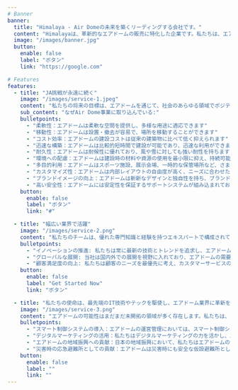 ```yaml
---
# Banner
banner:
  title: "Himalaya - Air Domeの未来を築くリーディングする会社です。"
  content: "Himalayaは、革新的なエアドームの販売に特化した企業です。私たちは、エアドームの力を活用して、人々の生活を変え、より良い未来を築くことを使命としています。日本社会への貢献を重視し、持続可能な社会への移行を推進するための革新的なソリューションを提供しています。"
  image: "/images/banner.jpg"
  button:
    enable: false
    label: "ボタン"
    link: "https://google.com"

# Features
features:
  - title: "JA挑戦が永遠に続く"
    image: "/images/service-1.jpeg"
    content: "私たちの将来の目標は、エアドームを通じて、社会のあらゆる領域でポジティブな変化をもたらすことです。私たちは、次世代の建築としてのエアドームの可能性に挑戦し、革新的な設計と持続可能な技術を取り入れることで、建築業界に新たな標準を設定することを挑んでいます。"
    sub_content: "なぜAir Dome事業に取り込んでいる:"
    bulletpoints:
      - "柔軟性：エアドームは柔軟な空間を提供し、多様な用途に適応できます"
      - "移動性：エアドームは設置・撤去が容易で、場所を移動することができます"
      - "コスト効率：エアドームの建設コストは従来の建築物に比べて低く抑えられます"
      - "迅速な構築：エアドームは比較的短時間で建設が可能であり、迅速な利用ができます"
      - "耐久性：エアドームは耐候性に優れており、風や雪に対しても強い耐性を持ちます"
      - "環境への配慮：エアドームは建設時の材料や資源の使用を最小限に抑え、持続可能な選択肢として注目されています"
      - "多目的利用：エアドームはスポーツ施設、展示会場、一時的な保管場所など、さまざまな目的に適した利用が可能です"
      - "カスタマイズ性：エアドームは内部レイアウトの自由度が高く、ニーズに合わせたカスタマイズが可能です"
      - "ブランドイメージの向上：エアドームは斬新なデザインと独自性を持ち、ブランドイメージの向上に寄与します"
      - "高い安全性：エアドームには安定性を保証するサポートシステムが組み込まれており、安全性が確保されています"
    button:
      enable: false
      label: "ボタン"
      link: "#"

  - title: "幅広い業界で活躍"
    image: "/images/service-2.png"
    content: "私たちのチームは、優れた専門知識と経験を持つエキスパートで構成されています。クリエイティブなアイデアと革新的な思考を通じて、カスタマイズされたソリューションを提供し、お客様のニーズに合わせた戦略的なアドバイスを提供します。"
    bulletpoints:
      - "イノベーションの推進: 私たちは常に最新の技術とトレンドを追求し、エアドームのイノベーションをリードすることを目指します。新しい素材や設計の探求、持続可能性への取り組みなど、建築業界の進化に貢献します"
      - "グローバルな展開: 当社は国内外での展開を視野に入れており、エアドームの需要が高まる世界各地でビジネスを拡大していきます。海外市場への参入やパートナーシップの構築に努め、グローバルな存在として成長します"
      - "顧客満足度の向上: 私たちは顧客のニーズを最優先に考え、カスタマーサービスの向上に注力します。顧客との緊密なコミュニケーションを通じて、高品質な製品とサービスを提供し、顧客満足度を向上させます"
    button:
      enable: false
      label: "Get Started Now"
      link: "ボタン"

  - title: "私たちの使命は、最先端のIT技術やテックを駆使し、エアドーム業界に革新をもたらし、日本に貢献することです"
    image: "/images/service-3.png"
    content: "エアドームの可能性はまだまだ未開拓の領域が多く存在します。私たちは、その可能性を最大限に引き出すために、最新のIT技術やテックを積極的に活用していきます。デジタル化、自動化、IoTなど、先端技術を導入することで、より効率的で持続可能なエアドームの開発と運営を実現します"
    bulletpoints:
      - "スマート制御システムの導入：エアドームの運営管理においては、スマート制御システムを活用します。センサーやIoT技術を組み合わせ、エアドームの状態をリアルタイムでモニタリングし、効率的なエネルギー管理や環境制御を実現します"
      - "デジタルマーケティングの活用：私たちはデジタルマーケティングの力を活かし、エアドームの魅力を広く発信します。ウェブサイトやSNSを活用し、国内外の顧客とのつながりを強化し、エアドームの需要拡大に貢献します"
      - "エアドームの地域振興への貢献：日本の地域振興において、私たちはエアドームの活用を提案します。スポーツイベントや文化イベント、展示会などの開催場所としてエアドームを活用することで、地域の活性化と経済効果を促進します"
      - "災害時の応急避難所としての貢献：エアドームは災害時にも安全な仮設避難所として活用することができます。私たちは災害対策の一環として、エアドームの設置や運営方法に関する提案を行い、被災地の復旧・支援に貢献します"
    button:
      enable: false
      label: ""
      link: ""
---
```

